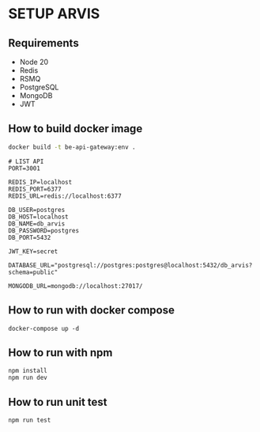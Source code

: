 # SETUP ARVIS

## Requirements

- Node 20
- Redis
- RSMQ
- PostgreSQL
- MongoDB
- JWT

## How to build docker image

```bash
docker build -t be-api-gateway:env .
```

```environment variable
# LIST API
PORT=3001

REDIS_IP=localhost
REDIS_PORT=6377
REDIS_URL=redis://localhost:6377

DB_USER=postgres
DB_HOST=localhost
DB_NAME=db_arvis
DB_PASSWORD=postgres
DB_PORT=5432

JWT_KEY=secret

DATABASE_URL="postgresql://postgres:postgres@localhost:5432/db_arvis?schema=public"

MONGODB_URL=mongodb://localhost:27017/
```



## How to run with docker compose

```
docker-compose up -d
```

## How to run with npm

```
npm install
npm run dev
```


## How to run unit test

```
npm run test
```
